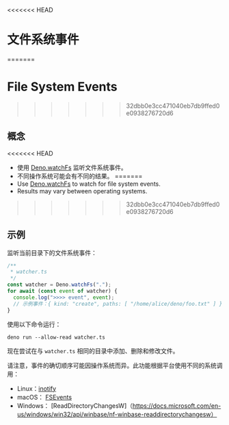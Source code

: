 <<<<<<< HEAD
# 文件系统事件
=======
# File System Events
>>>>>>> 32dbb0e3cc471040eb7db9ffed0e0938276720d6

## 概念

<<<<<<< HEAD
- 使用 [Deno.watchFs](/api?s=Deno.watchFs) 监听文件系统事件。
- 不同操作系统可能会有不同的结果。
=======
- Use [Deno.watchFs](/api?s=Deno.watchFs) to watch for file system events.
- Results may vary between operating systems.
>>>>>>> 32dbb0e3cc471040eb7db9ffed0e0938276720d6

## 示例

监听当前目录下的文件系统事件：

```ts
/**
 * watcher.ts
 */
const watcher = Deno.watchFs(".");
for await (const event of watcher) {
  console.log(">>>> event", event);
  // 示例事件：{ kind: "create", paths: [ "/home/alice/deno/foo.txt" ] }
}
```

使用以下命令运行：

```shell
deno run --allow-read watcher.ts
```

现在尝试在与 `watcher.ts` 相同的目录中添加、删除和修改文件。

请注意，事件的确切顺序可能因操作系统而异。此功能根据平台使用不同的系统调用：

- Linux：[inotify](https://man7.org/linux/man-pages/man7/inotify.7.html)
- macOS：
  [FSEvents](https://developer.apple.com/library/archive/documentation/Darwin/Conceptual/FSEvents_ProgGuide/Introduction/Introduction.html)
- Windows：
  [ReadDirectoryChangesW]（https://docs.microsoft.com/en-us/windows/win32/api/winbase/nf-winbase-readdirectorychangesw）
